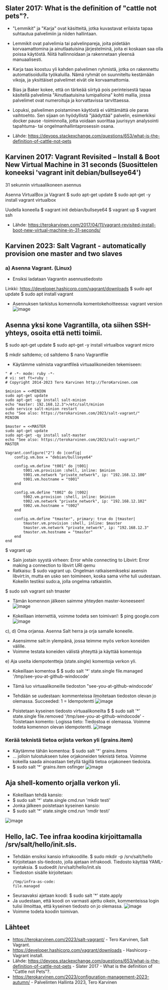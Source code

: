 ## Slater 2017: What is the definition of "cattle not pets"?.

- "Lemmikit" ja "Karja" ovat käsitteitä, jotka kuvastavat erilaista tapaa suhtautua palvelimiin ja niiden hallintaan.

- Lemmikit ovat palvelimia tai palvelinpareja, joita pidetään korvaamattomina ja ainutlaatuisina järjestelminä, joita ei koskaan saa olla poissa käytöstä. Niitä hallinnoidaan ja rakennetaan yleensä manuaalisesti.

- Karja taas koostuu yli kahden palvelimen ryhmistä, jotka on rakennettu automatisoiduilla työkaluilla. Nämä ryhmät on suunniteltu kestämään vikoja, ja yksittäiset palvelimet eivät ole korvaamattomia.

- Bias ja Baker kokee, että on tärkeää siirtyä pois perinteisestä tapaa käsitellä palvelimia "Ainutlaatuisina lumipalloina" kohti mallia, jossa palvelimet ovat numeroituja ja korvattavissa tarvittaessa.

- Lopuksi, palvelimen poistaminen käytöstä ei välttämättä ole paras vaihtoehto. Sen sijaan on hyödyllistä "jäädyttää" palvelin, esimerkiksi docker pause -toiminnolla, jotta voidaan suorittaa juurisyyn analysointi tapahtuma- tai ongelmanhallintaprosessin osana.

- Lähde: https://devops.stackexchange.com/questions/653/what-is-the-definition-of-cattle-not-pets


## Karvinen 2017: Vagrant Revisited – Install & Boot New Virtual Machine in 31 seconds (Suosittelen koneeksi 'vagrant init debian/bullseye64')

31 sekunnin virtuaalikoneen asennus

Asenna VirtualBox ja Vagrant
$ sudo apt-get update
$ sudo apt-get -y install vagrant virtualbox

Uudella koneella
$ vagrant init debian/bullseye64
$ vagrant up
$ vagrant ssh

- Lähde: https://terokarvinen.com/2017/04/11/vagrant-revisited-install-boot-new-virtual-machine-in-31-seconds/ 

## Karvinen 2023: Salt Vagrant - automatically provision one master and two slaves
### a) Asenna Vagrant. (Linux)
- Ensiksi ladataan Vagrantin asennustiedosto

Linkki: https://developer.hashicorp.com/vagrant/downloads
$ sudo apt update
$ sudo apt install vagrant


- Asennuksen tarkistus komennolla komentokehoitteessa: vagrant version
![image](https://github.com/WindoCode/PalvelintenHallinta/assets/110290723/024c7f46-fe01-4711-ac2b-8ed443f4eb3a)


## Asenna yksi kone Vagrantilla, ota siihen SSH-yhteys, osoita että netti toimii.

$ sudo apt-get update
$ sudo apt-get -y install virtualbox vagrant micro

$ mkdir saltdemo; cd saltdemo
$ nano Vagrantfile

- Käytämme valmista vagrantfileä virtuaalikoneiden tekemiseen:
```
" # -*- mode: ruby -*-
# vi: set ft=ruby :
# Copyright 2014-2023 Tero Karvinen http://TeroKarvinen.com

$minion = <<MINION
sudo apt-get update
sudo apt-get -qy install salt-minion
echo "master: 192.168.12.3">/etc/salt/minion
sudo service salt-minion restart
echo "See also: https://terokarvinen.com/2023/salt-vagrant/"
MINION

$master = <<MASTER
sudo apt-get update
sudo apt-get -qy install salt-master
echo "See also: https://terokarvinen.com/2023/salt-vagrant/"
MASTER

Vagrant.configure("2") do |config|
	config.vm.box = "debian/bullseye64"

	config.vm.define "t001" do |t001|
		t001.vm.provision :shell, inline: $minion
		t001.vm.network "private_network", ip: "192.168.12.100"
		t001.vm.hostname = "t001"
	end

	config.vm.define "t002" do |t002|
		t002.vm.provision :shell, inline: $minion
		t002.vm.network "private_network", ip: "192.168.12.102"
		t002.vm.hostname = "t002"
	end

	config.vm.define "tmaster", primary: true do |tmaster|
		tmaster.vm.provision :shell, inline: $master
		tmaster.vm.network "private_network", ip: "192.168.12.3"
		tmaster.vm.hostname = "tmaster"
	end
end
```

$ vagrant up

- Sain jostain syystä virheen: Error while connecting to Libvirt: Error making a connection to libvirt URI qemu
- Ratkaisu: $ sudo vagrant up. Ongelman ratkaisemikseksi asensin libvirt:in, mutta en usko sen toimineen, koska sama virhe tuli uudestaan. Kokeilin testiksi sudo:a, jolla ongelma ratkaistiin.

$ sudo ssh vagrant ssh tmaster

- Tämän komennon jälkeen saimme yhteyden master-koneeseen!
![image](https://github.com/WindoCode/PalvelintenHallinta/assets/110290723/a978bed6-8f45-4514-bfaf-c696e49ae994)

- Kokeillaan internettiä, voimme todeta sen toimivan!:
$ ping google.com
![image](https://github.com/WindoCode/PalvelintenHallinta/assets/110290723/b4d6232b-9b81-43da-9cae-547bd121206e)



c), d) Oma orjansa. Asenna Salt herra ja orja samalle koneelle.

- Asensimme salt:in ylempänä, jossa teimme myös verkon koneiden välille.
- Voimme testata koneiden välistä yhteyttä ja käyttää komentoja

e) Aja useita idempotentteja (state.single) komentoja verkon yli.
- Kokeillaan komentoa $ $ sudo salt '*' state.single file.managed '/tmp/see-you-at-github-windocode'
- Tämä luo virtuaalikoneille tiedoston "see-you-at-github-windocode'
- Tehdään se uudestaan: kommenteissa ilmoitetaan tiedoston olevan jo olemassa. Succeeded: 1 = Idempotentti
![image](https://github.com/WindoCode/PalvelintenHallinta/assets/110290723/02da2fe6-2681-4044-8c4e-0ea3c7a4df3f)

- Poistetaan kyseinen tiedosto virtuaalikoneilta $ $ sudo salt '*' state.single file.removed '/tmp/see-you-at-github-windocode'
-Toistetaan komento: Logissa tieto: Tiedostoa ei olemassa. Voimme todeta komennon olevan idempotentti.
![image](https://github.com/WindoCode/PalvelintenHallinta/assets/110290723/0147ee87-a8dd-4403-94a8-4e807a2d2417)


### Kerää teknistä tietoa orjista verkon yli (grains.item)

- Käytämme tähän komentoa:
  $ sudo salt '*' grains.items
- ... jolloin tulostukseen tulee orjakoneiden teknistä tietoa. Voimme kokeilla saada ainoastaan tietyllä tägillä tietoa orjakoneen tiedoista.
- $ sudo salt '*' grains.item osfinger
  ![image](https://github.com/WindoCode/PalvelintenHallinta/assets/110290723/ff7fd912-6efb-45bd-8d1e-84cf5c892003)


## Aja shell-komento orjalla verkon yli.

- Kokeillaan tehdä kansio:
- $ sudo salt '*' state.single cmd.run 'mkdir testi'
- Jonka jälkeen poistetaan kyseinen kansio:
- $ sudo salt '*' state.single cmd.run 'rmdir testi'

![image](https://github.com/WindoCode/PalvelintenHallinta/assets/110290723/4fe0b828-6e2e-41d6-9cfc-12bb57b1980f)



## Hello, IaC. Tee infraa koodina kirjoittamalla /srv/salt/hello/init.sls.
- Tehdään ensiksi kansio infrakoodille.
$ sudo mkdir -p /srv/salt/hello
- Kirjoitetaan sls-tiedosto, jolla ajetaan infrakoodi. Tiedosto käyttää YAML-syntaksia.
$ sudoedit /srv/salt/hello/init.sls
- Tiedoston sisälle kirjoitetaan:
  ```
  /tmp/infra-as-code:
  file.managed
  ```
- Seuraavaksi ajetaan koodi:
$ sudo salt '*' state.apply
- Ja uudestaan, että koodi on varmasti ajettu oikein, kommenteissa login tulisi ilmoittaa, että kyseinen tiedosto on jo olemassa.
  ![image](https://github.com/WindoCode/PalvelintenHallinta/assets/110290723/59811e3e-2a4f-4c85-b539-c09ddc1b16ee)
- Voimme todeta koodin toimivan.


## Lähteet
- https://terokarvinen.com/2023/salt-vagrant/ - Tero Karvinen, Salt Vagrant.
- https://developer.hashicorp.com/vagrant/downloads - Hashicorp - Vagrant install.
- Lähde: https://devops.stackexchange.com/questions/653/what-is-the-definition-of-cattle-not-pets - Slater 2017 - What is the definition of "Cattle not Pets"?.
- https://terokarvinen.com/2023/configuration-management-2023-autumn/ - Palvelinten Hallinta 2023, Tero Karvinen
